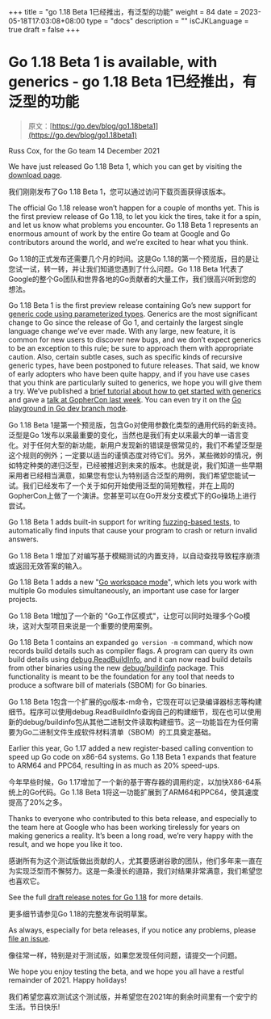 +++
title = "go 1.18 Beta 1已经推出，有泛型的功能"
weight = 84
date = 2023-05-18T17:03:08+08:00
type = "docs"
description = ""
isCJKLanguage = true
draft = false
+++

# Go 1.18 Beta 1 is available, with generics - go 1.18 Beta 1已经推出，有泛型的功能

> 原文：[https://go.dev/blog/go1.18beta1](https://go.dev/blog/go1.18beta1)

Russ Cox, for the Go team
14 December 2021

We have just released Go 1.18 Beta 1, which you can get by visiting the [download page](https://go.dev/dl/#go1.18beta1).

我们刚刚发布了Go 1.18 Beta 1，您可以通过访问下载页面获得该版本。

The official Go 1.18 release won’t happen for a couple of months yet. This is the first preview release of Go 1.18, to let you kick the tires, take it for a spin, and let us know what problems you encounter. Go 1.18 Beta 1 represents an enormous amount of work by the entire Go team at Google and Go contributors around the world, and we’re excited to hear what you think.

Go 1.18的正式发布还需要几个月的时间。这是Go 1.18的第一个预览版，目的是让您试一试，转一转，并让我们知道您遇到了什么问题。Go 1.18 Beta 1代表了Google的整个Go团队和世界各地的Go贡献者的大量工作，我们很高兴听到您的想法。

Go 1.18 Beta 1 is the first preview release containing Go’s new support for [generic code using parameterized types](https://go.dev/blog/why-generics). Generics are the most significant change to Go since the release of Go 1, and certainly the largest single language change we’ve ever made. With any large, new feature, it is common for new users to discover new bugs, and we don’t expect generics to be an exception to this rule; be sure to approach them with appropriate caution. Also, certain subtle cases, such as specific kinds of recursive generic types, have been postponed to future releases. That said, we know of early adopters who have been quite happy, and if you have use cases that you think are particularly suited to generics, we hope you will give them a try. We’ve published a [brief tutorial about how to get started with generics](https://go.dev/doc/tutorial/generics) and gave a [talk at GopherCon last week](https://www.youtube.com/watch?v=35eIxI_n5ZM&t=1755s). You can even try it on the [Go playground in Go dev branch mode](https://go.dev/play/?v=gotip).

Go 1.18 Beta 1是第一个预览版，包含Go对使用参数化类型的通用代码的新支持。泛型是Go 1发布以来最重要的变化，当然也是我们有史以来最大的单一语言变化。对于任何大型的新功能，新用户发现新的错误是很常见的，我们不希望泛型是这个规则的例外；一定要以适当的谨慎态度对待它们。另外，某些微妙的情况，例如特定种类的递归泛型，已经被推迟到未来的版本。也就是说，我们知道一些早期采用者已经相当满意，如果您有您认为特别适合泛型的用例，我们希望您能试一试。我们已经发布了一个关于如何开始使用泛型的简短教程，并在上周的GopherCon上做了一个演讲。您甚至可以在Go开发分支模式下的Go操场上进行尝试。

Go 1.18 Beta 1 adds built-in support for writing [fuzzing-based tests](https://go.dev/blog/fuzz-beta), to automatically find inputs that cause your program to crash or return invalid answers.

Go 1.18 Beta 1 增加了对编写基于模糊测试的内置支持，以自动查找导致程序崩溃或返回无效答案的输入。

Go 1.18 Beta 1 adds a new "[Go workspace mode](https://go.dev/design/45713-workspace)", which lets you work with multiple Go modules simultaneously, an important use case for larger projects.

Go 1.18 Beta 1增加了一个新的 "Go工作区模式"，让您可以同时处理多个Go模块，这对大型项目来说是一个重要的使用案例。

Go 1.18 Beta 1 contains an expanded `go version -m` command, which now records build details such as compiler flags. A program can query its own build details using [debug.ReadBuildInfo](https://pkg.go.dev/runtime/debug@master#BuildInfo), and it can now read build details from other binaries using the new [debug/buildinfo](https://pkg.go.dev/debug/buildinfo@master) package. This functionality is meant to be the foundation for any tool that needs to produce a software bill of materials (SBOM) for Go binaries.

Go 1.18 Beta 1包含一个扩展的go版本-m命令，它现在可以记录编译器标志等构建细节。程序可以使用debug.ReadBuildInfo查询自己的构建细节，现在也可以使用新的debug/buildinfo包从其他二进制文件读取构建细节。这一功能旨在为任何需要为Go二进制文件生成软件材料清单（SBOM）的工具奠定基础。

Earlier this year, Go 1.17 added a new register-based calling convention to speed up Go code on x86-64 systems. Go 1.18 Beta 1 expands that feature to ARM64 and PPC64, resulting in as much as 20% speed-ups.

今年早些时候，Go 1.17增加了一个新的基于寄存器的调用约定，以加快X86-64系统上的Go代码。Go 1.18 Beta 1将这一功能扩展到了ARM64和PPC64，使其速度提高了20%之多。

Thanks to everyone who contributed to this beta release, and especially to the team here at Google who has been working tirelessly for years on making generics a reality. It’s been a long road, we’re very happy with the result, and we hope you like it too.

感谢所有为这个测试版做出贡献的人，尤其要感谢谷歌的团队，他们多年来一直在为实现泛型而不懈努力。这是一条漫长的道路，我们对结果非常满意，我们希望您也喜欢它。

See the full [draft release notes for Go 1.18](https://tip.golang.org/doc/go1.18) for more details.

更多细节请参见Go 1.18的完整发布说明草案。

As always, especially for beta releases, if you notice any problems, please [file an issue](https://go.dev/issue/new).

像往常一样，特别是对于测试版，如果您发现任何问题，请提交一个问题。

We hope you enjoy testing the beta, and we hope you all have a restful remainder of 2021. Happy holidays!

我们希望您喜欢测试这个测试版，并希望您在2021年的剩余时间里有一个安宁的生活。节日快乐!

